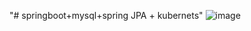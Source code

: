 "# springboot+mysql+spring JPA + kubernets" 
![image](https://user-images.githubusercontent.com/14820767/112028498-858d6e00-8b38-11eb-8d90-c676b0f5ce0e.png)
